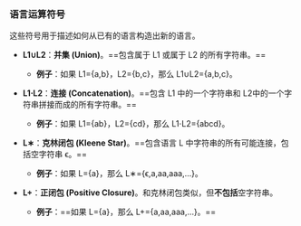 ### 语言运算符号

这些符号用于描述如何从已有的语言构造出新的语言。

- **L1​∪L2​**：**并集 (Union)**。==包含属于 L1​ 或属于 L2​ 的所有字符串。==
    
    - **例子**：如果 L1​={a,b}，L2​={b,c}，那么 L1​∪L2​={a,b,c}。
        
- **L1​⋅L2​**：**连接 (Concatenation)**。==包含 L1​ 中的一个字符串和 L2​ 中的一个字符串拼接而成的所有字符串。==
    
    - **例子**：如果 L1​={ab}，L2​={cd}，那么 L1​⋅L2​={abcd}。
        
- **L∗**：**克林闭包 (Kleene Star)**。==包含语言 L 中字符串的所有可能连接，包括空字符串 ϵ。==
    
    - **例子**：如果 L={a}，那么 L∗={ϵ,a,aa,aaa,…}。
        
- **L+**：**正闭包 (Positive Closure)**。和克林闭包类似，但**不包括**空字符串。
    
    - **例子**：==如果 L={a}，那么 L+={a,aa,aaa,…}。==